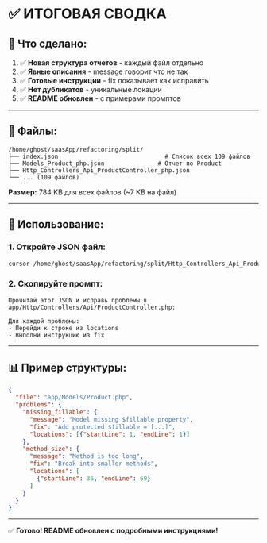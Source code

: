 # ✅ ИТОГОВАЯ СВОДКА

## 🎉 Что сделано:

1. ✅ **Новая структура отчетов** - каждый файл отдельно
2. ✅ **Явные описания** - message говорит что не так
3. ✅ **Готовые инструкции** - fix показывает как исправить
4. ✅ **Нет дубликатов** - уникальные локации
5. ✅ **README обновлен** - с примерами промптов

---

## 📁 Файлы:

```
/home/ghost/saasApp/refactoring/split/
├── index.json                              # Список всех 109 файлов
├── Models_Product_php.json               # Отчет по Product
├── Http_Controllers_Api_ProductController_php.json
└── ... (109 файлов)
```

**Размер:** 784 KB для всех файлов (~7 KB на файл)

---

## 🚀 Использование:

### 1. Откройте JSON файл:
```bash
cursor /home/ghost/saasApp/refactoring/split/Http_Controllers_Api_ProductController_php.json
```

### 2. Скопируйте промпт:

```
Прочитай этот JSON и исправь проблемы в app/Http/Controllers/Api/ProductController.php:

Для каждой проблемы:
- Перейди к строке из locations
- Выполни инструкцию из fix
```

---

## 📊 Пример структуры:

```json
{
  "file": "app/Models/Product.php",
  "problems": {
    "missing_fillable": {
      "message": "Model missing $fillable property",
      "fix": "Add protected $fillable = [...]",
      "locations": [{"startLine": 1, "endLine": 1}]
    },
    "method_size": {
      "message": "Method is too long",
      "fix": "Break into smaller methods",
      "locations": [
        {"startLine": 36, "endLine": 69}
      ]
    }
  }
}
```

---

✅ **Готово! README обновлен с подробными инструкциями!**

